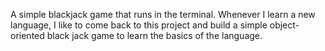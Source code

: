 A simple blackjack game that runs in the terminal. Whenever I learn a new language, I like to come back to this project and build a simple object-oriented black jack game to learn the basics of the language.
